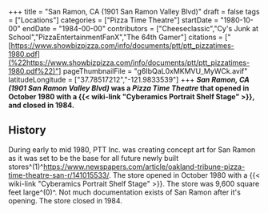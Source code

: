 +++
title = "San Ramon, CA (1901 San Ramon Valley Blvd)"
draft = false
tags = ["Locations"]
categories = ["Pizza Time Theatre"]
startDate = "1980-10-00"
endDate = "1984-00-00"
contributors = ["Cheeseclassic","Cy's Junk at School","PizzaEntertainmentFanX","The 64th Gamer"]
citations = ["[https://www.showbizpizza.com/info/documents/ptt/ptt_pizzatimes-1980.pdf](%22https://www.showbizpizza.com/info/documents/ptt/ptt_pizzatimes-1980.pdf%22)"]
pageThumbnailFile = "g6IbQaL0xMKMVU_MyWCk.avif"
latitudeLongitude = ["37.78517212","-121.9833539"]
+++
***San Ramon, CA (1901 San Ramon Valley Blvd)* was a *Pizza Time Theatre* that opened in October 1980 with a {{< wiki-link "Cyberamics Portrait Shelf Stage" >}}, and closed in 1984.**

## History

During early to mid 1980, PTT Inc. was creating concept art for San Ramon as it was set to be the base for all future newly built stores^(1)^https://www.newspapers.com/article/oakland-tribune-pizza-time-theatre-san-r/141015533/. The store opened in October 1980 with a {{< wiki-link "Cyberamics Portrait Shelf Stage" >}}. The store was 9,600 square feet large^(0)^. Not much documentation exists of San Ramon after it's opening. The store closed in 1984.
